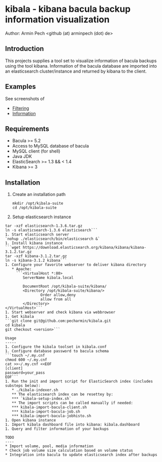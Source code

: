 kibala - kibana bacula backup information visualization
=======================================================

Author: Armin Pech <github (at) arminpech (dot) de>

Introduction
------------
This projects supplies a tool set to visualize information of bacula backups
using the tool kibana.
Information of the bacula database are imported into an elasticsearch
cluster/instance and returned by kibana to the client.

Examples
--------
See screenshots of
* [Filtering](/doc/screenshots/kibala1.png)
* [Information](/doc/screenshots/kibala2.png)

Requirements
------------
* Bacula >= 5.2
* Access to MySQL database of bacula
* MySQL client (for shell)
* Java JDK
* ElasticSearch >= 1.3 && < 1.4
* Kibana >= 3

Installation
------------
1. Create an installation path
    ```
    mkdir /opt/kibala-suite
    cd /opt/kibala-suite
    ```
1. Setup elasticsearch instance
```wget https://download.elasticsearch.org/elasticsearch/elasticsearch/elasticsearch-1.3.6.tar.gz
tar -xzf elasticsearch-1.3.6.tar.gz
ln -s elasticsearch-1.3.6 elasticsearch```
1. Start elasticsearch server
`nohup ./elasticsearch/bin/elasticsearch &`
1. Install kibana instance
```wget https://download.elasticsearch.org/kibana/kibana/kibana-3.1.2.tar.gz
tar -xzf kibana-3.1.2.tar.gz
ln -s kibana-3.1.2 kibana```
1. Configure your favorite webserver to deliver kibana directory
   * Apache:
     ```<VirtualHost *:80>
        ServerName kibala.local

        DocumentRoot /opt/kibala-suite/kibana/
        <Directory /opt/kibala-suite/kibana/>
                Order allow,deny
                allow from all
        </Directory>
</VirtualHost>```
1. Start webserver and check kibana via webbrowser
1. Get kibala
```git clone git@github.com:pecharmin/kibala.git
cd kibala
git checkout <version>```

Usage
-----
1. Configure the kibala toolset in kibala.conf
1. Configure database password to bacula schema
```touch ~/.my.cnf
chmod 600 ~/.my.cnf
cat >>~/.my.cnf <<EOF
[client]
password=your_pass
EOF```
1. Run the init and import script for ElasticSearch index (includes substeps below):
   * ./kibala-indexer.sh
   ** The elasticsearch index can be resettey by:
   *** `kibala-setup-index.sh`
   ** The import scripts can be called manually if needed:
   *** kibala-import-bacula-client.sh
   *** kibala-import-bacula-job.sh
   *** kibala-import-bacula-jobhisto.sh
1. Open kibana instance
1. Import kibala dashboard file into kibana: kibala.dashboard
1. Query and filter information of your backups

TODO
----
* Import volume, pool, media information
* Check job volume size calculation based on volume status
* Integration into bacula to update elasticsearch index after backups
